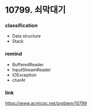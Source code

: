 # 10799. 쇠막대기

### classification
* Data structure
* Stack

### remind
* BufferedReader
* InputStreamReader
* IOException
* charAt

### link
https://www.acmicpc.net/problem/10799